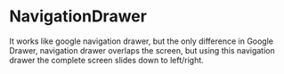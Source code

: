 # NavigationDrawer
It works like google navigation drawer, but the only difference in Google Drawer, navigation drawer overlaps the screen, but using this navigation drawer the complete screen slides down to left/right.
